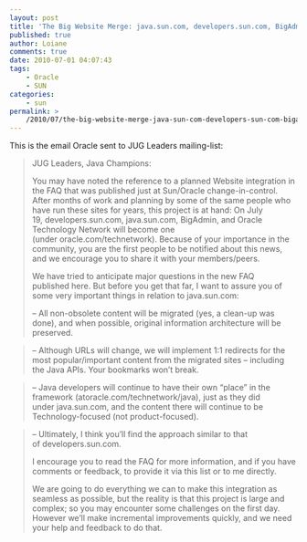 ```yaml
---
layout: post
title: 'The Big Website Merge: java.sun.com, developers.sun.com, BigAdmin, and OTN'
published: true
author: Loiane
comments: true
date: 2010-07-01 04:07:43
tags:
    - Oracle
    - SUN
categories:
    - sun
permalink: >
    /2010/07/the-big-website-merge-java-sun-com-developers-sun-com-bigadmin-and-otn
---
```

This is the email Oracle sent to JUG Leaders mailing-list:


  


> JUG Leaders, Java Champions:
> 
> You may have noted the reference to a planned Website integration in the FAQ that was published just at Sun/Oracle change-in-control. After months of work and planning by some of the same people who have run these sites for years, this project is at hand: On July 19, developers.sun.com, java.sun.com, BigAdmin, and Oracle Technology Network will become one (under oracle.com/technetwork). Because of your importance in the community, you are the first people to be notified about this news, and we encourage you to share it with your members/peers.
> 
> We have tried to anticipate major questions in the new FAQ published here. But before you get that far, I want to assure you of some very important things in relation to java.sun.com:
> 
> &#8211; All non-obsolete content will be migrated (yes, a clean-up was done), and when possible, original information architecture will be preserved.
  
> &#8211; Although URLs will change, we will implement 1:1 redirects for the most popular/important content from the migrated sites &#8211; including the Java APIs. Your bookmarks won&#8217;t break.
  
> &#8211; Java developers will continue to have their own &#8220;place&#8221; in the framework (atoracle.com/technetwork/java), just as they did under java.sun.com, and the content there will continue to be Technology-focused (not product-focused).
  
> &#8211; Ultimately, I think you&#8217;ll find the approach similar to that of developers.sun.com.
> 
> I encourage you to read the FAQ for more information, and if you have comments or feedback, to provide it via this list or to me directly.
> 
> We are going to do everything we can to make this integration as seamless as possible, but the reality is that this project is large and complex; so you may encounter some challenges on the first day. However we’ll make incremental improvements quickly, and we need your help and feedback to do that.